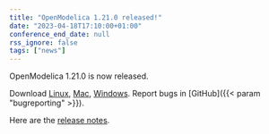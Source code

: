 ```yaml
---
title: "OpenModelica 1.21.0 released!"
date: "2023-04-18T17:10:00+01:00"
conference_end_date: null
rss_ignore: false
tags: ["news"]
---
```


OpenModelica 1.21.0 is now released. 

Download [Linux](/download/download-linux/), [Mac](/download/download-mac/), [Windows](/download/download-windows/). Report bugs in [GitHub]({{< param "bugreporting" >}}).

Here are the [release notes](https://github.com/OpenModelica/OpenModelica/releases).